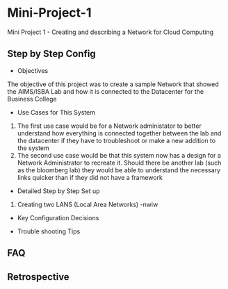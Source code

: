 # Mini-Project-1
Mini Project 1 - Creating and describing a Network for Cloud Computing

## Step by Step Config
- Objectives

The objective of this project was to create a sample Network that showed the AIMS/ISBA Lab and how it is connected to the Datacenter for the Business College

- Use Cases for This System

1) The first use case would be for a Network administator to better understand how everything is connected together between the lab and the datacenter if they have to troubleshoot or make a new addition to the system
2) The second use case would be that this system now has a design for a Network Administrator to recreate it. Should there be another lab (such as the bloomberg lab) they would be able to understand the necessary links quicker than if they did not have a framework

- Detailed Step by Step Set up

1) Creating two LANS (Local Area Networks)
-nwiw
   
- Key Configuration Decisions

- Trouble shooting Tips

## FAQ


## Retrospective

